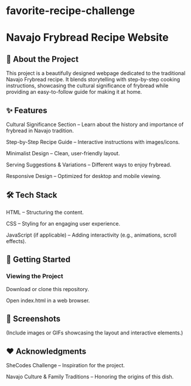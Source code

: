 # favorite-recipe-challenge

# Navajo Frybread Recipe Website

## 📖 About the Project

This project is a beautifully designed webpage dedicated to the traditional Navajo Frybread recipe. It blends storytelling with step-by-step cooking instructions, showcasing the cultural significance of frybread while providing an easy-to-follow guide for making it at home.

## ✨ Features

Cultural Significance Section – Learn about the history and importance of frybread in Navajo tradition.

Step-by-Step Recipe Guide – Interactive instructions with images/icons.

Minimalist Design – Clean, user-friendly layout.

Serving Suggestions & Variations – Different ways to enjoy frybread.

Responsive Design – Optimized for desktop and mobile viewing.

## 🛠️ Tech Stack

HTML – Structuring the content.

CSS – Styling for an engaging user experience.

JavaScript (if applicable) – Adding interactivity (e.g., animations, scroll effects).

## 🚀 Getting Started

### Viewing the Project

Download or clone this repository.

Open index.html in a web browser.

## 📸 Screenshots

(Include images or GIFs showcasing the layout and interactive elements.)

## ❤️ Acknowledgments

SheCodes Challenge – Inspiration for the project.

Navajo Culture & Family Traditions – Honoring the origins of this dish.
